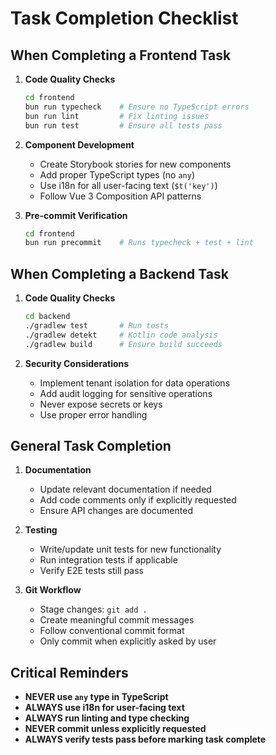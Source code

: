 # Task Completion Checklist

## When Completing a Frontend Task

1. **Code Quality Checks**
   ```bash
   cd frontend
   bun run typecheck    # Ensure no TypeScript errors
   bun run lint         # Fix linting issues
   bun run test         # Ensure all tests pass
   ```

2. **Component Development**
   - Create Storybook stories for new components
   - Add proper TypeScript types (no `any`)
   - Use i18n for all user-facing text (`$t('key')`)
   - Follow Vue 3 Composition API patterns

3. **Pre-commit Verification**
   ```bash
   cd frontend
   bun run precommit    # Runs typecheck + test + lint
   ```

## When Completing a Backend Task

1. **Code Quality Checks**
   ```bash
   cd backend
   ./gradlew test       # Run tests
   ./gradlew detekt     # Kotlin code analysis
   ./gradlew build      # Ensure build succeeds
   ```

2. **Security Considerations**
   - Implement tenant isolation for data operations
   - Add audit logging for sensitive operations
   - Never expose secrets or keys
   - Use proper error handling

## General Task Completion

1. **Documentation**
   - Update relevant documentation if needed
   - Add code comments only if explicitly requested
   - Ensure API changes are documented

2. **Testing**
   - Write/update unit tests for new functionality
   - Run integration tests if applicable
   - Verify E2E tests still pass

3. **Git Workflow**
   - Stage changes: `git add .`
   - Create meaningful commit messages
   - Follow conventional commit format
   - Only commit when explicitly asked by user

## Critical Reminders

- **NEVER use `any` type in TypeScript**
- **ALWAYS use i18n for user-facing text**
- **ALWAYS run linting and type checking**
- **NEVER commit unless explicitly requested**
- **ALWAYS verify tests pass before marking task complete**